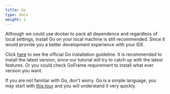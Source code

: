 ```yaml
---
title: Go
type: docs
weight: 1
---
```


Although we could use docker to pack all dependence and regardless of local settings, install Go on your local machine is still recommended. Since it would provide you a better development experience with your IDE.

Click [here](https://go.dev/doc/install) to see the official Go installation guideline. It is recommended to install the latest version, since our tutorial will try to catch up with the latest features. Or you could check GoFrame requirement to install what ever version you want.

If you are not familiar with Go, don't worry. Go is a simple language, you may start with [this tour](https://go.dev/tour) and you will understand it very quickly.
